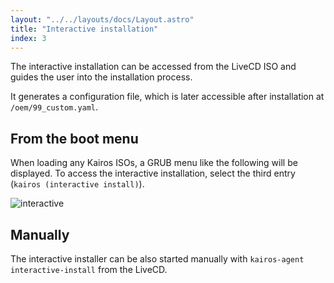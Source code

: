 ```yaml
---
layout: "../../layouts/docs/Layout.astro"
title: "Interactive installation"
index: 3
---
```


The interactive installation can be accessed from the LiveCD ISO and guides the user into the installation process.

It generates a configuration file, which is later accessible after installation at `/oem/99_custom.yaml`.

## From the boot menu

When loading any Kairos ISOs, a GRUB menu like the following will be displayed. To access the interactive installation, select the third entry (`kairos (interactive install)`).

![interactive](https://user-images.githubusercontent.com/2420543/189219819-6b16d13d-c409-4b9b-889b-12792f800a08.gif)

## Manually

The interactive installer can be also started manually with `kairos-agent interactive-install` from the LiveCD.
